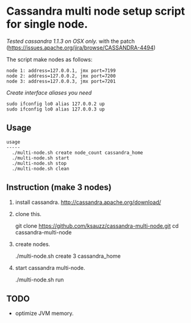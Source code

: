 # Cassandra multi node setup script for single node.

_Tested cassandra 1.1.3 on OSX only._ with the patch (https://issues.apache.org/jira/browse/CASSANDRA-4494)

The script make nodes as follows:

    node 1: address=127.0.0.1, jmx port=7199
    node 2: address=127.0.0.2, jmx port=7200
    node 3: address=127.0.0.3, jmx port=7201

_Create interface aliases you need_

    sudo ifconfig lo0 alias 127.0.0.2 up
    sudo ifconfig lo0 alias 127.0.0.3 up

## Usage

    usage
    -----
      ./multi-node.sh create node_count cassandra_home
      ./multi-node.sh start
      ./multi-node.sh stop
      ./multi-node.sh clean

## Instruction (make 3 nodes)

1. install cassandra. http://cassandra.apache.org/download/

2. clone this.

    git clone https://github.com/ksauzz/cassandra-multi-node.git
    cd cassandra-multi-node

3. create nodes.

    ./multi-node.sh create 3 cassandra\_home

4. start cassandra multi-node.

    ./multi-node.sh run

## TODO

* optimize JVM memory.
